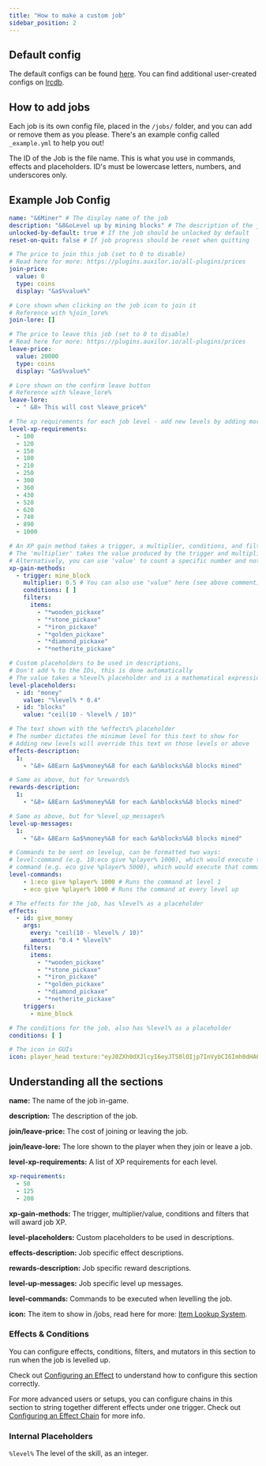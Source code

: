 ```yaml
---
title: "How to make a custom job"
sidebar_position: 2
---
```


## Default config
The default configs can be found [here](https://github.com/Auxilor/EcoJobs/tree/master/eco-core/core-plugin/src/main/resources/jobs).
You can find additional user-created configs on [lrcdb](https://lrcdb.auxilor.io/).

## How to add jobs
Each job is its own config file, placed in the `/jobs/` folder, and you can add or remove them as you please. There's an example config called `_example.yml` to help you out!

The ID of the Job is the file name. This is what you use in commands, effects and placeholders.
ID's must be lowercase letters, numbers, and underscores only.

## Example Job Config

```yaml
name: "&6Miner" # The display name of the job
description: "&8&oLevel up by mining blocks" # The description of the job
unlocked-by-default: true # If the job should be unlocked by default
reset-on-quit: false # If job progress should be reset when quitting

# The price to join this job (set to 0 to disable)
# Read here for more: https://plugins.auxilor.io/all-plugins/prices
join-price:
  value: 0
  type: coins
  display: "&a$%value%"

# Lore shown when clicking on the job icon to join it
# Reference with %join_lore%
join-lore: []

# The price to leave this job (set to 0 to disable)
# Read here for more: https://plugins.auxilor.io/all-plugins/prices
leave-price:
  value: 20000
  type: coins
  display: "&a$%value%"

# Lore shown on the confirm leave button
# Reference with %leave_lore%
leave-lore:
  - " &8» This will cost %leave_price%"

# The xp requirements for each job level - add new levels by adding more to this list
level-xp-requirements:
  - 100
  - 120
  - 150
  - 180
  - 210
  - 250
  - 300
  - 360
  - 430
  - 520
  - 620
  - 740
  - 890
  - 1000

# An XP gain method takes a trigger, a multiplier, conditions, and filters.
# The 'multiplier' takes the value produced by the trigger and multiplies it
# Alternatively, you can use 'value' to count a specific number and not a multiplier
xp-gain-methods:
  - trigger: mine_block
    multiplier: 0.5 # You can also use "value" here (see above comment)
    conditions: [ ]
    filters:
      items:
        - "*wooden_pickaxe"
        - "*stone_pickaxe"
        - "*iron_pickaxe"
        - "*golden_pickaxe"
        - "*diamond_pickaxe"
        - "*netherite_pickaxe"

# Custom placeholders to be used in descriptions,
# Don't add % to the IDs, this is done automatically
# The value takes a %level% placeholder and is a mathematical expression
level-placeholders:
  - id: "money"
    value: "%level% * 0.4"
  - id: "blocks"
    value: "ceil(10 - %level% / 10)"

# The text shown with the %effects% placeholder
# The number dictates the minimum level for this text to show for
# Adding new levels will override this text on those levels or above
effects-description:
  1:
    - "&8» &8Earn &a$%money%&8 for each &a%blocks%&8 blocks mined"

# Same as above, but for %rewards%
rewards-description:
  1:
    - "&8» &8Earn &a$%money%&8 for each &a%blocks%&8 blocks mined"

# Same as above, but for %level_up_messages%
level-up-messages:
  1:
    - "&8» &8Earn &a$%money%&8 for each &a%blocks%&8 blocks mined"

# Commands to be sent on levelup, can be formatted two ways:
# level:command (e.g. 10:eco give %player% 1000), which would execute that command for level 10
# command (e.g. eco give %player% 5000), which would execute that command for all levels
level-commands:
	- 1:eco give %player% 1000 # Runs the command at level 1
	- eco give %player% 1000 # Runs the command at every level up

# The effects for the job, has %level% as a placeholder
effects:
  - id: give_money
    args:
      every: "ceil(10 - %level% / 10)"
      amount: "0.4 * %level%"
    filters:
      items:
        - "*wooden_pickaxe"
        - "*stone_pickaxe"
        - "*iron_pickaxe"
        - "*golden_pickaxe"
        - "*diamond_pickaxe"
        - "*netherite_pickaxe"
    triggers:
      - mine_block

# The conditions for the job, also has %level% as a placeholder
conditions: [ ]

# The icon in GUIs
icon: player_head texture:"eyJ0ZXh0dXJlcyI6eyJTS0lOIjp7InVybCI6Imh0dHA6Ly90ZXh0dXJlcy5taW5lY3JhZnQubmV0L3RleHR1cmUvODU3MDVjZjg2NGRmMmMxODJlMzJjNDg2YjcxNDdjYmY3ODJhMGFhM2RmOGE2ZDYxNDUzOTM5MGJmODRmYjE1ZCJ9fX0="
```

## Understanding all the sections

**name:** The name of the job in-game.

**description:** The description of the job.

**join/leave-price:** The cost of joining or leaving the job.

**join/leave-lore:** The lore shown to the player when they join or leave a job.

**level-xp-requirements:** A list of XP requirements for each level.
```yaml
xp-requirements:
  - 50
  - 125
  - 200
```

**xp-gain-methods:** The trigger, multiplier/value, conditions and filters that will award job XP.

**level-placeholders:** Custom placeholders to be used in descriptions.

**effects-description:** Job specific effect descriptions.

**rewards-description:** Job specific reward descriptions.

**level-up-messages:** Job specific level up messages.

**level-commands:** Commands to be executed when levelling the job.

**icon:** The item to show in /jobs, read here for more: [Item Lookup System](https://plugins.auxilor.io/all-plugins/the-item-lookup-system).

### Effects & Conditions

You can configure effects, conditions, filters, and mutators in this section to run when the job is levelled up.

Check out [Configuring an Effect](https://plugins.auxilor.io/effects/configuring-an-effect) to understand how to configure this section correctly.

For more advanced users or setups, you can configure chains in this section to string together different effects under one trigger. Check out [Configuring an Effect Chain](https://plugins.auxilor.io/effects/configuring-a-chain) for more info.

### Internal Placeholders

`%level%` The level of the skill, as an integer.